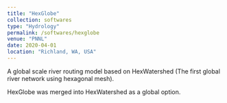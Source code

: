 ```yaml
---
title: "HexGlobe"
collection: softwares
type: "Hydrology"
permalink: /softwares/hexglobe
venue: "PNNL"
date: 2020-04-01
location: "Richland, WA, USA"
---
```


A global scale river routing model based on HexWatershed (The first global river network using hexagonal mesh).

HexGlobe was merged into HexWatershed as a global option.
